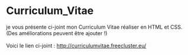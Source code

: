 # Curriculum_Vitae
je vous présente ci-joint mon Curriculum Vitae réaliser  en HTML et CSS. (Des améliorations peuvent être ajouter !)<br><br>
Voici le lien ci-joint : http://curriculumvitae.freecluster.eu/
